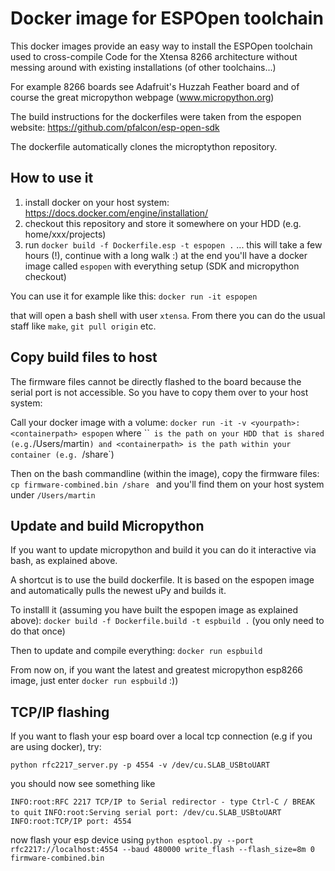# Docker image for ESPOpen toolchain

This docker images provide an easy way to install the ESPOpen toolchain used to cross-compile Code for the Xtensa 8266 architecture without messing around with existing installations (of other toolchains...)

For example 8266 boards see Adafruit's Huzzah Feather board and of course the great micropython webpage (www.micropython.org)

The build instructions for the dockerfiles were taken from the espopen website:
https://github.com/pfalcon/esp-open-sdk

The dockerfile automatically clones the microptython repository.

## How to use it
1. install docker on your host system: https://docs.docker.com/engine/installation/ 
2. checkout this repository and store it somewhere on your HDD (e.g. home/xxx/projects)
3. run `docker build -f Dockerfile.esp -t espopen .`
... this will take a few hours (!), continue with a long walk :)
at the end you'll have a docker image called `espopen` with everything setup (SDK and micropython checkout)

You can use it for example like this:
`docker run -it espopen`

that will open a bash shell with user `xtensa`. From there you can do the usual staff like `make`, `git pull origin` etc.

## Copy build files to host
The firmware files cannot be directly flashed to the board because the serial port is not accessible. So you have to copy them over to your host system:

Call your docker image with a volume:
`docker run -it -v <yourpath>:<containerpath> espopen`
where ``<yourpath>` is the path on your HDD that is shared (e.g.`/Users/martin`) and <containerpath> is the path within your container (e.g. `/share`)

Then on the bash commandline (within the image), copy the firmware files:
`cp firmware-combined.bin /share ` and you'll find them on your host system under `/Users/martin`

## Update and build Micropython
If you want to update micropython and build it you can do it interactive via bash, as explained above.

A shortcut is to use the build dockerfile. It is based on the espopen image and automatically pulls the newest uPy and builds it.
 
To installl it (assuming you have built the espopen image as explained above): `docker build -f Dockerfile.build -t espbuild .` (you only need to do that once)
 
Then to update and compile everything: `docker run espbuild`

From now on, if you want the latest and greatest micropython esp8266 image, just enter `docker run espbuild`  :))
 
 
 ## TCP/IP flashing
 If you want to flash your esp board over a local tcp connection (e.g if you are using docker), try:
 
 `python rfc2217_server.py -p 4554 -v /dev/cu.SLAB_USBtoUART`

 you should now see something like

`INFO:root:RFC 2217 TCP/IP to Serial redirector - type Ctrl-C / BREAK to quit`
`INFO:root:Serving serial port: /dev/cu.SLAB_USBtoUART`
`INFO:root:TCP/IP port: 4554`

now flash your esp device using
`python esptool.py --port rfc2217://localhost:4554 --baud 480000 write_flash --flash_size=8m 0 firmware-combined.bin`

 
 

